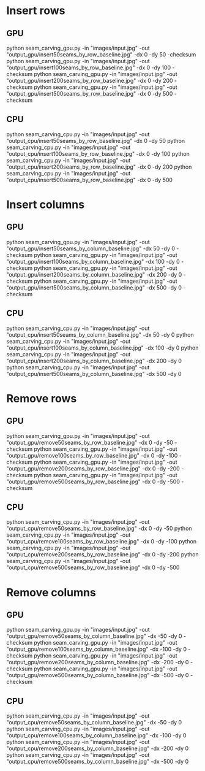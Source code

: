 
# Insert rows
## GPU
python seam_carving_gpu.py -in "images/input.jpg" -out "output_gpu/insert50seams_by_row_baseline.jpg" -dx 0 -dy 50 -checksum
python seam_carving_gpu.py -in "images/input.jpg" -out "output_gpu/insert100seams_by_row_baseline.jpg" -dx 0 -dy 100 -checksum
python seam_carving_gpu.py -in "images/input.jpg" -out "output_gpu/insert200seams_by_row_baseline.jpg" -dx 0 -dy 200 -checksum
python seam_carving_gpu.py -in "images/input.jpg" -out "output_gpu/insert500seams_by_row_baseline.jpg" -dx 0 -dy 500 -checksum

## CPU
python seam_carving_cpu.py -in "images/input.jpg" -out "output_cpu/insert50seams_by_row_baseline.jpg" -dx 0 -dy 50
python seam_carving_cpu.py -in "images/input.jpg" -out "output_cpu/insert100seams_by_row_baseline.jpg" -dx 0 -dy 100
python seam_carving_cpu.py -in "images/input.jpg" -out "output_cpu/insert200seams_by_row_baseline.jpg" -dx 0 -dy 200
python seam_carving_cpu.py -in "images/input.jpg" -out "output_cpu/insert500seams_by_row_baseline.jpg" -dx 0 -dy 500

# Insert columns
## GPU
python seam_carving_gpu.py -in "images/input.jpg" -out "output_gpu/insert50seams_by_column_baseline.jpg" -dx 50 -dy 0 -checksum
python seam_carving_gpu.py -in "images/input.jpg" -out "output_gpu/insert100seams_by_column_baseline.jpg" -dx 100 -dy 0 -checksum
python seam_carving_gpu.py -in "images/input.jpg" -out "output_gpu/insert200seams_by_column_baseline.jpg" -dx 200 -dy 0 -checksum
python seam_carving_gpu.py -in "images/input.jpg" -out "output_gpu/insert500seams_by_column_baseline.jpg" -dx 500 -dy 0 -checksum

## CPU
python seam_carving_cpu.py -in "images/input.jpg" -out "output_cpu/insert50seams_by_column_baseline.jpg" -dx 50 -dy 0
python seam_carving_cpu.py -in "images/input.jpg" -out "output_cpu/insert100seams_by_column_baseline.jpg" -dx 100 -dy 0
python seam_carving_cpu.py -in "images/input.jpg" -out "output_cpu/insert200seams_by_column_baseline.jpg" -dx 200 -dy 0
python seam_carving_cpu.py -in "images/input.jpg" -out "output_cpu/insert500seams_by_column_baseline.jpg" -dx 500 -dy 0

# Remove rows
## GPU
python seam_carving_gpu.py -in "images/input.jpg" -out "output_gpu/remove50seams_by_row_baseline.jpg" -dx 0 -dy -50 -checksum
python seam_carving_gpu.py -in "images/input.jpg" -out "output_gpu/remove100seams_by_row_baseline.jpg" -dx 0 -dy -100 -checksum
python seam_carving_gpu.py -in "images/input.jpg" -out "output_gpu/remove200seams_by_row_baseline.jpg" -dx 0 -dy -200 -checksum
python seam_carving_gpu.py -in "images/input.jpg" -out "output_gpu/remove500seams_by_row_baseline.jpg" -dx 0 -dy -500 -checksum

## CPU
python seam_carving_cpu.py -in "images/input.jpg" -out "output_cpu/remove50seams_by_row_baseline.jpg" -dx 0 -dy -50
python seam_carving_cpu.py -in "images/input.jpg" -out "output_cpu/remove100seams_by_row_baseline.jpg" -dx 0 -dy -100
python seam_carving_cpu.py -in "images/input.jpg" -out "output_cpu/remove200seams_by_row_baseline.jpg" -dx 0 -dy -200
python seam_carving_cpu.py -in "images/input.jpg" -out "output_cpu/remove500seams_by_row_baseline.jpg" -dx 0 -dy -500

# Remove columns
## GPU
python seam_carving_gpu.py -in "images/input.jpg" -out "output_gpu/remove50seams_by_column_baseline.jpg" -dx -50 -dy 0 -checksum
python seam_carving_gpu.py -in "images/input.jpg" -out "output_gpu/remove100seams_by_column_baseline.jpg" -dx -100 -dy 0 -checksum
python seam_carving_gpu.py -in "images/input.jpg" -out "output_gpu/remove200seams_by_column_baseline.jpg" -dx -200 -dy 0 -checksum
python seam_carving_gpu.py -in "images/input.jpg" -out "output_gpu/remove500seams_by_column_baseline.jpg" -dx -500 -dy 0 -checksum

## CPU
python seam_carving_cpu.py -in "images/input.jpg" -out "output_cpu/remove50seams_by_column_baseline.jpg" -dx -50 -dy 0
python seam_carving_cpu.py -in "images/input.jpg" -out "output_cpu/remove100seams_by_column_baseline.jpg" -dx -100 -dy 0
python seam_carving_cpu.py -in "images/input.jpg" -out "output_cpu/remove200seams_by_column_baseline.jpg" -dx -200 -dy 0
python seam_carving_cpu.py -in "images/input.jpg" -out "output_cpu/remove500seams_by_column_baseline.jpg" -dx -500 -dy 0